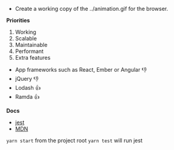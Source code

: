 * Create a working copy of the ../animation.gif for the browser.

**Priorities**
1. Working
2. Scalable
3. Maintainable
4. Performant
5. Extra features

* App frameworks such as React, Ember or Angular 👎
* jQuery 👎
* Lodash 👍
* Ramda 👍

**Docs**
* [jest](https://facebook.github.io/jest/docs/en/api.html)
* [MDN](https://developer.mozilla.org/en/docs/Web/JavaScript/Reference/Global_Objects/Array/reduce)

`yarn start` from the project root
`yarn test` will run jest
